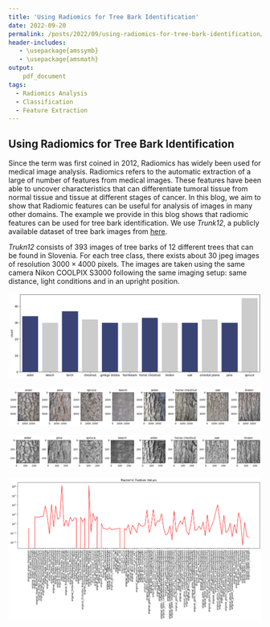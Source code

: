 ```yaml
---
title: 'Using Radiomics for Tree Bark Identification'
date: 2022-09-20
permalink: /posts/2022/09/using-radiomics-for-tree-bark-identification/
header-includes:
   - \usepackage{amssymb}
   - \usepackage{amsmath}
output:
    pdf_document
tags:
  - Radiomics Analysis
  - Classification
  - Feature Extraction
---
```


Using Radiomics for Tree Bark Identification
------
Since the term was first coined in 2012, Radiomics has widely been used for medical image analysis. Radiomics refers to the automatic extraction of a large of number of features from medical images. These features have been able to uncover characteristics that can differentiate tumoral tissue from normal tissue and tissue at different stages of cancer. In this blog, we aim to show that Radiomic features can be useful for analysis of images in many other domains. The example we provide in this blog shows that radiomic features can be used for tree bark identification. We use *Trunk12*, a publicly available dataset of tree bark images from [here](https://www.vicos.si/resources/trunk12/).


*Trukn12* consists of 393 images of tree barks of 12 different trees that can be found in Slovenia. For each tree class, there exists about 30 jpeg images of resolution $3000 \times 4000$ pixels. The images are taken using the same camera Nikon COOLPIX S3000 following the same imaging setup: same distance, light conditions and in an upright position. 

<p align="center">
<img src="/images/num_of_images_per_class.png" width=800>
</p> 

<p align="center">
<img src="/images/image_examples_original.png" width=800>
</p> 

<p align="center">
<img src="/images/image_examples_processed.png" width=800>
</p> 

<p align="center">
<img src="/images/example_radiomics.png" width=800>
</p> 















